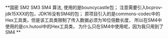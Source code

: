 **国密 SM2 SM3 SM4 算法, 使用的是bouncycastle包；
注意需要引入bcprov-jdk15XXX的包，JDK16没有SM4的包；
原项目引入的是commons-codec中的Hex工具类，但是该工具类限制了传入数据必须为16位倍数长度，
所以在SM4中使用的是cn.hutool中的Hex工具类，
为什么只在SM4中使用呢，因为我只用到了SM4
**
